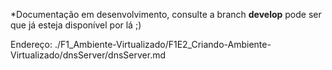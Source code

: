 \*Documentação em desenvolvimento, consulte a branch **develop** pode ser que já esteja disponível por lá ;)

Endereço: ./F1_Ambiente-Virtualizado/F1E2_Criando-Ambiente-Virtualizado/dnsServer/dnsServer.md
